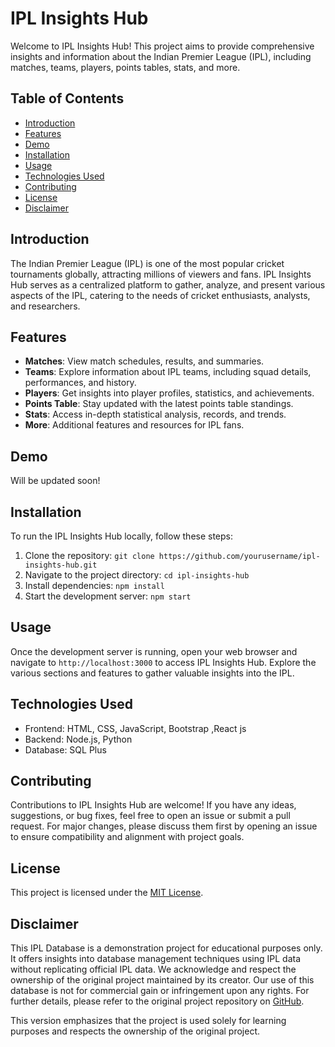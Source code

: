 # IPL Insights Hub

Welcome to IPL Insights Hub! This project aims to provide comprehensive insights and information about the Indian Premier League (IPL), including matches, teams, players, points tables, stats, and more.

## Table of Contents

- [Introduction](#introduction)
- [Features](#features)
- [Demo](#demo)
- [Installation](#installation)
- [Usage](#usage)
- [Technologies Used](#technologies-used)
- [Contributing](#contributing)
- [License](#license)
- [Disclaimer](#Disclaimer)

## Introduction

The Indian Premier League (IPL) is one of the most popular cricket tournaments globally, attracting millions of viewers and fans. IPL Insights Hub serves as a centralized platform to gather, analyze, and present various aspects of the IPL, catering to the needs of cricket enthusiasts, analysts, and researchers.

## Features

- **Matches**: View match schedules, results, and summaries.
- **Teams**: Explore information about IPL teams, including squad details, performances, and history.
- **Players**: Get insights into player profiles, statistics, and achievements.
- **Points Table**: Stay updated with the latest points table standings.
- **Stats**: Access in-depth statistical analysis, records, and trends.
- **More**: Additional features and resources for IPL fans.

## Demo

<!--
![IPL Insights Hub Demo](demo.gif)
-->
Will be updated soon!

## Installation

To run the IPL Insights Hub locally, follow these steps:

1. Clone the repository: `git clone https://github.com/yourusername/ipl-insights-hub.git`
2. Navigate to the project directory: `cd ipl-insights-hub`
3. Install dependencies: `npm install`
4. Start the development server: `npm start`

## Usage

Once the development server is running, open your web browser and navigate to `http://localhost:3000` to access IPL Insights Hub. Explore the various sections and features to gather valuable insights into the IPL.

## Technologies Used

- Frontend: HTML, CSS, JavaScript, Bootstrap ,React js
- Backend: Node.js, Python
- Database: SQL Plus
<!--
- External APIs: (if any)
-->

## Contributing

Contributions to IPL Insights Hub are welcome! If you have any ideas, suggestions, or bug fixes, feel free to open an issue or submit a pull request. For major changes, please discuss them first by opening an issue to ensure compatibility and alignment with project goals.

## License

This project is licensed under the [MIT License](LICENSE).


## Disclaimer

This IPL Database is a demonstration project for educational purposes only. It offers insights into database management techniques using IPL data without replicating official IPL data. We acknowledge and respect the ownership of the original project maintained by its creator. Our use of this database is not for commercial gain or infringement upon any rights. For further details, please refer to the original project repository on [GitHub](https://github.com/Vansh-Joshi/IPL-DBMS).

This version emphasizes that the project is used solely for learning purposes and respects the ownership of the original project.


